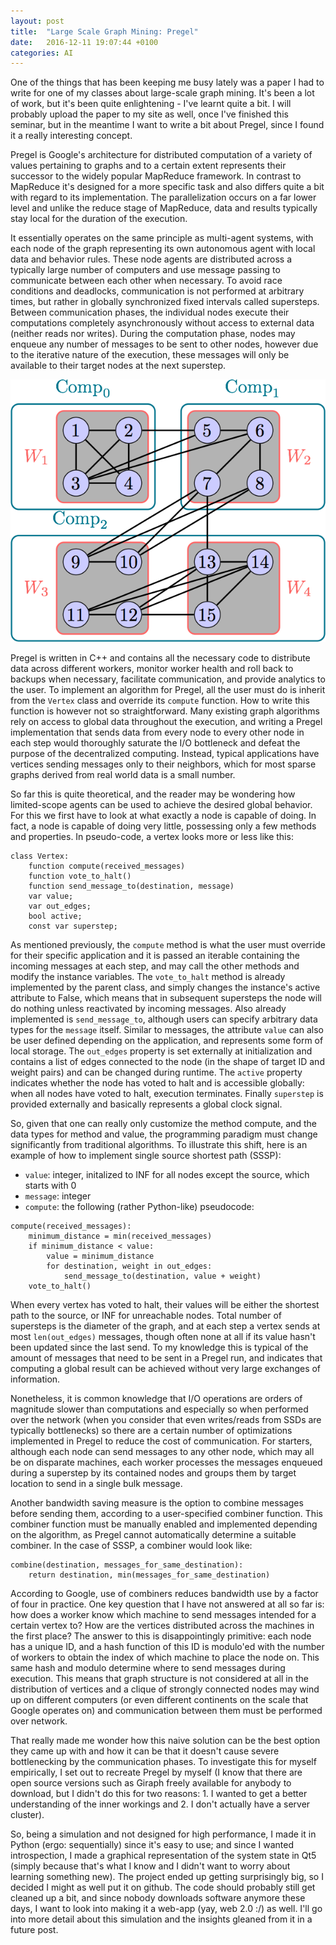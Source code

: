 ```yaml
---
layout: post
title:  "Large Scale Graph Mining: Pregel"
date:   2016-12-11 19:07:44 +0100
categories: AI
---
```

One of the things that has been keeping me busy lately was a paper I had to write
for one of my classes about large-scale graph mining. It's been a lot of work, but it's 
been quite enlightening - I've learnt quite a bit. I will probably upload the paper to my site
as well, once I've finished this seminar, but in the meantime I want to write a bit about Pregel,
since I found it a really interesting concept.

Pregel is Google's architecture for distributed computation of a variety of values pertaining to graphs
and to a certain extent represents their successor to the widely popular MapReduce framework.
In contrast to MapReduce it's designed for a more specific task and also differs quite a bit
with regard to its implementation. The parallelization occurs on a far lower level and unlike the
reduce stage of MapReduce, data and results typically stay local for the duration of the execution.

It essentially operates on the same principle as multi-agent systems, with each node of the graph
representing its own autonomous agent with local data and behavior rules. These node agents are
distributed across a typically large number of computers and use message passing to communicate
between each other when necessary. To avoid race conditions and deadlocks, communication is not
performed at arbitrary times, but rather in globally synchronized fixed intervals called supersteps.
Between communication phases, the individual nodes execute their computations completely asynchronously
without access to external data (neither reads nor writes). During the computation phase, nodes
may enqueue any number of messages to be sent to other nodes, however due to the iterative nature
of the execution, these messages will only be available to their target nodes at the next superstep.

![Schematic of a very small Pregel network. Multiple workers can run on the same machine for better load balancing.](/images/pregel_network.png)


Pregel is written in C++ and contains all the necessary code to distribute data across different
workers, monitor worker health and roll back to backups when necessary, facilitate communication,
and provide analytics to the user. To implement an algorithm for Pregel, all the user must do is
inherit from the `Vertex` class and override its `compute` function. How to write this function
is however not so straightforward. Many existing graph algorithms rely on access to global data
throughout the execution, and writing a Pregel implementation that sends data from every node
to every other node in each step would thoroughly saturate the I/O bottleneck and defeat the purpose
of the decentralized computing. Instead, typical applications have vertices sending messages only
to their neighbors, which for most sparse graphs derived from real world data is a small number. 

So far this is quite theoretical, and the reader may be wondering how limited-scope agents can
be used to achieve the desired global behavior. For this we first have to look at what exactly
a node is capable of doing. In fact, a node is capable of doing very little, possessing only
a few methods and properties. In pseudo-code, a vertex looks more or less like this:

```
class Vertex:
    function compute(received_messages)
    function vote_to_halt()
    function send_message_to(destination, message)
    var value;
    var out_edges;
    bool active;
    const var superstep;
```

As mentioned previously, the `compute` method is what the user must override for their specific
application and it is passed an iterable containing the incoming messages at each step, and may
call the other methods and modify the instance variables. The `vote_to_halt` method is already
implemented by the parent class, and simply changes the instance's active attribute to False,
which means that in subsequent supersteps the node will do nothing unless reactivated by
incoming messages. Also already implemented is `send_message_to`, although users can specify arbitrary
data types for the `message` itself. Similar to messages, the attribute `value` can also be user defined
depending on the application, and represents some form of local storage. The `out_edges` property
is set externally at initialization and contains a list of edges connected to the node (in the shape
of target ID and weight pairs) and can be changed during runtime. The `active` property indicates 
whether the node has voted to halt and is accessible globally: when all nodes have voted to halt, 
execution terminates. Finally `superstep` is provided externally and basically represents a global 
clock signal.


So, given that one can really only customize the method compute, and the data types for method and
value, the programming paradigm must change significantly from traditional algorithms. To illustrate 
this shift, here is an example of how to implement single source shortest path (SSSP):

* `value`: integer, initalized to INF for all nodes except the source, which starts with 0
* `message`: integer
* `compute`: the following (rather Python-like) pseudocode:

```
compute(received_messages):
    minimum_distance = min(received_messages)
    if minimum_distance < value:
        value = minimum_distance
        for destination, weight in out_edges:
            send_message_to(destination, value + weight)
    vote_to_halt()
```
     
When every vertex has voted to halt, their values will be either the shortest path to the source, or
INF for unreachable nodes. Total number of supersteps is the diameter of the graph, and at each step
a vertex sends at most `len(out_edges)` messages, though often none at all if its value hasn't been
updated since the last send. To my knowledge this is typical of the amount of messages that need to
be sent in a Pregel run, and indicates that computing a global result can be achieved without very
large exchanges of information.

Nonetheless, it is common knowledge that I/O operations are orders of magnitude slower than computations
and especially so when performed over the network (when you consider that even writes/reads from 
SSDs are typically bottlenecks) so there are a certain number of optimizations implemented in Pregel
to reduce the cost of communication. For starters, although each node can send messages to any other
node, which may all be on disparate machines, each worker processes the messages enqueued during a
superstep by its contained nodes and groups them by target location to send in a single bulk message.

Another bandwidth saving measure is the option to combine messages before sending them, according
to a user-specified combiner function. This combiner function must be manually enabled and implemented
depending on the algorithm, as Pregel cannot automatically determine a suitable combiner. In the case 
of SSSP, a combiner would look like:

```
combine(destination, messages_for_same_destination):
    return destination, min(messages_for_same_destination)
```

According to Google, use of combiners reduces bandwidth use by a factor of four in practice. One key
question that I have not answered at all so far is: how does a worker know which machine to send
messages intended for a certain vertex to? How are the vertices distributed across the machines in
the first place? The answer to this is disappointingly primitive: each node has a unique ID, and a
hash function of this ID is modulo'ed with the number of workers to obtain the index of which
machine to place the node on. This same hash and modulo determine where to send messages during
execution. This means that graph structure is not considered at all in the distribution of vertices
and a clique of strongly connected nodes may wind up on different computers (or even different continents
on the scale that Google operates on) and communication between them must be performed over network.

That really made me wonder how this naive solution can be the best option they came up with and how
it can be that it doesn't cause severe bottlenecking by the communication phases. To investigate
this for myself empirically, I set out to recreate Pregel by myself (I know that there are open 
source versions such as Giraph freely available for anybody to download, but I didn't do this for
two reasons: 1. I wanted to get a better understanding of the inner workings and 2. I don't actually
have a server cluster).

So, being a simulation and not designed for high performance, I made it in Python (ergo: sequentially)
since it's easy to use; and since I wanted introspection, I made a graphical representation of
the system state in Qt5 (simply because that's what I know and I didn't want to worry about learning
something new). The project ended up getting surprisingly big, so I decided I might as well put it
on github. The code should probably still get cleaned up a bit, and since nobody downloads software
anymore these days, I want to look into making it a web-app (yay, web 2.0 :/) as well. I'll go into
more detail about this simulation and the insights gleaned from it in a future post.